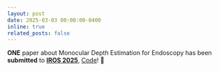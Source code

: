 ```yaml
---
layout: post
date: 2025-03-03 00:00:00-0400
inline: true
related_posts: false
---
```


**ONE** paper about Monocular Depth Estimation for Endoscopy has been **submitted** to **<a href='http://www.iros25.org/'>IROS 2025</a>**, <a href='https://github.com/BaymaxShao/EndoMUST'>Code</a>! :pray: